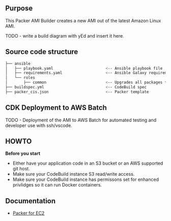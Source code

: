 ## Purpose

This Packer AMI Builder creates a new AMI out of the latest Amazon Linux AMI.

TODO - write a build diagram with yEd and insert it here.

## Source code structure

```bash
├── ansible
│   ├── playbook.yaml                       <-- Ansible playbook file
│   ├── requirements.yaml                   <-- Ansible Galaxy requirements containing additional Roles to be used (CIS, Cloudwatch Logs)
│   └── roles
│       ├── common                          <-- Upgrades all packages through ``yum``
├── buildspec.yml                           <-- CodeBuild spec 
├── packer_cis.json                         <-- Packer template
```

## CDK Deployment to AWS Batch
TODO - Deployment of the AMI to AWS Batch for automated testing and developer use with ssh/vscode.

## HOWTO

**Before you start**

* Either have your application code in an S3 bucket or an AWS supported git host.
* Make sure your CodeBuild instance S3 read/write access.
* Make sure your CodeBuild instance has permissons set for enhanced privlidges so it can run Docker containers.


## Documentation
* [Packer for EC2](https://www.packer.io/docs/builders/amazon)
